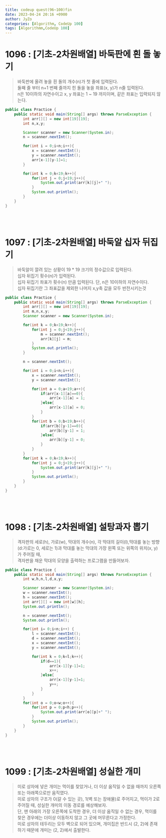 ```yaml
---
title: codeup quest(96~100)fin
date: 2023-04-24 20:16 +0900
author: JyZo
categories: [Algorithm, CodeUp 100]
tags: [Algorithmm,CodeUp 100]
---
```



# 1096 : [기초-2차원배열] 바둑판에 흰 돌 놓기
>바둑판에 올려 놓을 흰 돌의 개수(n)가 첫 줄에 입력된다.  
둘째 줄 부터 n+1 번째 줄까지 힌 돌을 놓을 좌표(x, y)가 n줄 입력된다.  
n은 10이하의 자연수이고 x, y 좌표는 1 ~ 19 까지이며, 같은 좌표는 입력되지 않는다.  

```java
public class Practice {
    public static void main(String[] args) throws ParseException {
        int arr[][] = new int[19][19];
        int n,x,y;

        Scanner scanner = new Scanner(System.in);
        n = scanner.nextInt();

        for(int i = 0;i<n;i++){
            x = scanner.nextInt();
            y = scanner.nextInt();
            arr[x-1][y-1]=1;
        }

        for(int k = 0;k<19;k++){
            for(int j = 0;j<19;j++){
                System.out.print(arr[k][j]+" ");
            }
            System.out.println();
        }
    }
}
```

<br/>
<br/>

# 1097 : [기초-2차원배열] 바둑알 십자 뒤집기
>바둑알이 깔려 있는 상황이 19 * 19 크기의 정수값으로 입력된다.  
십자 뒤집기 횟수(n)가 입력된다.  
십자 뒤집기 좌표가 횟수(n) 만큼 입력된다. 단, n은 10이하의 자연수이다.  
십자 뒤집기란 그 좌표값을 제외한 나머지 x,y축 값을 모두 반전시키는것  

```java
public class Practice {
    public static void main(String[] args) throws ParseException {
        int arr[][] = new int[19][19];
        int m,n,x,y;
        Scanner scanner = new Scanner(System.in);

        for(int k = 0;k<19;k++){
            for(int j = 0;j<19;j++){
                m = scanner.nextInt();
                arr[k][j] = m;
            }
            System.out.println();
        }

        n = scanner.nextInt();

        for(int i = 0;i<n;i++){
            x = scanner.nextInt();
            y = scanner.nextInt();

            for(int a = 0;a<19;a++){
                if(arr[x-1][a]==0){
                    arr[x-1][a] = 1;
                }else{
                    arr[x-1][a] = 0;
                }
            }
            for(int b = 0;b<19;b++){
                if(arr[b][y-1]==0){
                    arr[b][y-1] = 1;
                }else{
                    arr[b][y-1] = 0;
                }
            }
        }
        for(int k = 0;k<19;k++){
            for(int j = 0;j<19;j++){
                System.out.print(arr[k][j]+" ");
            }
            System.out.println();
        }
    }
}
```

<br/>
<br/>

# 1098 : [기초-2차원배열] 설탕과자 뽑기
> 격자판의 세로(h), 가로(w), 막대의 개수(n), 각 막대의 길이(l),막대를 놓는 방향(d:가로는 0, 세로는 1)과
막대를 놓는 막대의 가장 왼쪽 또는 위쪽의 위치(x, y)가 주어질 때,  
격자판을 채운 막대의 모양을 출력하는 프로그램을 만들어보자.  


```java
public class Practice {
    public static void main(String[] args) throws ParseException {
        int w,h,n,l,d,x,y;

        Scanner scanner = new Scanner(System.in);
        w = scanner.nextInt();
        h = scanner.nextInt();
        int arr[][] = new int[w][h];
        System.out.println();

        n = scanner.nextInt();
        System.out.println();

        for(int i= 0;i<n;i++) {
            l = scanner.nextInt();
            d = scanner.nextInt();
            x = scanner.nextInt();
            y = scanner.nextInt();

            for(int k = 0;k<l;k++){
                if(d==1){
                    arr[x-1][y-1]=1;
                    x++;
                }else{
                    arr[x-1][y-1]=1;
                    y++;
                }
            }
        }
        for(int o = 0;o<w;o++){
            for(int p = 0;p<h;p++){
                System.out.print(arr[o][p]+" ");
            }
            System.out.println();
        }
    }
}
```
<br/>
<br/>

# 1099 : [기초-2차원배열] 성실한 개미
> 미로 상자에 넣은 개미는 먹이를 찾았거나, 더 이상 움직일 수 없을 때까지
오른쪽 또는 아래쪽으로만 움직였다.  
미로 상자의 구조가 0(갈 수 있는 곳), 1(벽 또는 장애물)로 주어지고,
먹이가 2로 주어질 때, 성실한 개미의 이동 경로를 예상해보자.  
단, 맨 아래의 가장 오른쪽에 도착한 경우, 더 이상 움직일 수 없는 경우, 먹이를 찾은 경우에는 더이상 이동하지 않고 그 곳에 머무른다고 가정한다.  
미로 상자의 테두리는 모두 벽으로 되어 있으며,
개미집은 반드시 (2, 2)에 존재하기 때문에 개미는 (2, 2)에서 출발한다.  

```java

```
